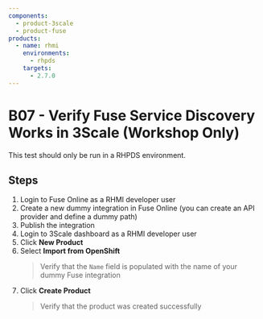 ```yaml
---
components:
  - product-3scale
  - product-fuse
products:
  - name: rhmi
    environments:
      - rhpds
    targets:
      - 2.7.0
---
```


# B07 - Verify Fuse Service Discovery Works in 3Scale (Workshop Only)

This test should only be run in a RHPDS environment.

## Steps

1. Login to Fuse Online as a RHMI developer user
2. Create a new dummy integration in Fuse Online (you can create an API provider and define a dummy path)
3. Publish the integration
4. Login to 3Scale dashboard as a RHMI developer user
5. Click **New Product**
6. Select **Import from OpenShift**
   > Verify that the `Name` field is populated with the name of your dummy Fuse integration
7. Click **Create Product**
   > Verify that the product was created successfully
